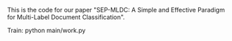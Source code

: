 This is the code for our paper "SEP-MLDC: A Simple and Effective Paradigm for Multi-Label Document Classification".

Train: python main/work.py
